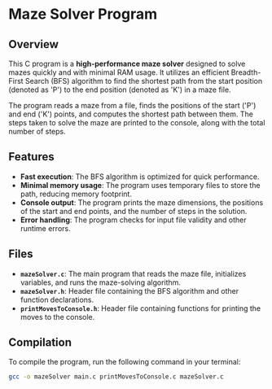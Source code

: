 # Maze Solver Program

## Overview
This C program is a **high-performance maze solver** designed to solve mazes quickly and with minimal RAM usage. It utilizes an efficient Breadth-First Search (BFS) algorithm to find the shortest path from the start position (denoted as 'P') to the end position (denoted as 'K') in a maze file.

The program reads a maze from a file, finds the positions of the start ('P') and end ('K') points, and computes the shortest path between them. The steps taken to solve the maze are printed to the console, along with the total number of steps.

## Features
- **Fast execution**: The BFS algorithm is optimized for quick performance.
- **Minimal memory usage**: The program uses temporary files to store the path, reducing memory footprint.
- **Console output**: The program prints the maze dimensions, the positions of the start and end points, and the number of steps in the solution.
- **Error handling**: The program checks for input file validity and other runtime errors.

## Files
- **`mazeSolver.c`**: The main program that reads the maze file, initializes variables, and runs the maze-solving algorithm.
- **`mazeSolver.h`**: Header file containing the BFS algorithm and other function declarations.
- **`printMovesToConsole.h`**: Header file containing functions for printing the moves to the console.

## Compilation

To compile the program, run the following command in your terminal:

```bash
gcc -o mazeSolver main.c printMovesToConsole.c mazeSolver.c
